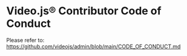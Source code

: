 # Video.js® Contributor Code of Conduct

Please refer to: <https://github.com/videojs/admin/blob/main/CODE_OF_CONDUCT.md>
